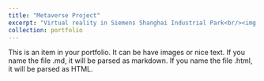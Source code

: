 ```yaml
---
title: "Metaverse Project"
excerpt: "Virtual reality in Siemens Shanghai Industrial Park<br/><img src='/images/metaverse5.png'>"
collection: portfolio
---
```


This is an item in your portfolio. It can be have images or nice text. If you name the file .md, it will be parsed as markdown. If you name the file .html, it will be parsed as HTML. 
